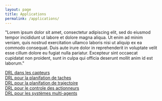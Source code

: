 ```yaml
---
layout: page
title: Applications
permalink: /applications/
---
```

<link rel="stylesheet" href="https://picorba.github.io/Rapport-veille-technologique/assets/css/theme_dark.css">

"Lorem ipsum dolor sit amet, consectetur adipiscing elit, sed do eiusmod tempor incididunt ut labore et dolore magna aliqua. Ut enim ad minim veniam, quis nostrud exercitation ullamco laboris nisi ut aliquip ex ea commodo consequat. Duis aute irure dolor in reprehenderit in voluptate velit esse cillum dolore eu fugiat nulla pariatur. Excepteur sint occaecat cupidatat non proident, sunt in culpa qui officia deserunt mollit anim id est laborum."<br>


[DRL dans les capteurs](/Rapport-veille-technologique/applicationss/2024/03/18/llm.html)<br>
[DRL pour la planifation de taches](/Rapport-veille-technologique/applicationss/2024/03/18/llm.html)<br>
[DRL pour la planifation de trajectoire](/Rapport-veille-technologique/applicationss/2024/03/18/llm.html)<br>
[DRL pour le controle des actionneurs](/Rapport-veille-technologique/applicationss/2024/03/18/llm.html)<br>
[DRL pour les systèmes multi-agents](/Rapport-veille-technologique/applicationss/2024/03/18/llm.html)<br>

